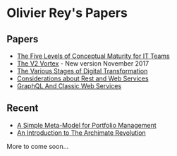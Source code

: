 # Olivier Rey's Papers

## Papers

* [The Five Levels of Conceptual Maturity for IT Teams](articles/five-levels.md)
* [The V2 Vortex](articles/the-v2-vortex.md) - New version November 2017
* [The Various Stages of Digital Transformation](articles/various-stages.md)
* [Considerations about Rest and Web Services](articles/about-rest.md)
* [GraphQL And Classic Web Services](articles/graphql-web-services.md)

## Recent

* [A Simple Meta-Model for Portfolio Management](articles/portfolio.md)
* [An Introduction to The Archimate Revolution](articles/archimate-intro.md)

More to come soon...

